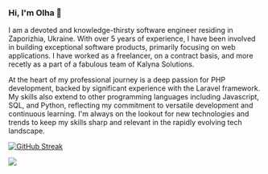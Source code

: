 ### Hi, I'm Olha 👋

I am a devoted and knowledge-thirsty software engineer residing in Zaporizhia, Ukraine. With over 5 years of experience, I have been involved in building exceptional software products, primarily focusing on web applications. I have worked as a freelancer, on a contract basis, and more recetly as a part of a fabulous team of Kalyna Solutions.

At the heart of my professional journey is a deep passion for PHP development, backed by significant experience with the Laravel framework. My skills also extend to other programming languages including Javascript, SQL, and Python, reflecting my commitment to versatile development and continuous learning. I'm always on the lookout for new technologies and trends to keep my skills sharp and relevant in the rapidly evolving tech landscape.

[![GitHub Streak](https://github-readme-streak-stats.herokuapp.com/?user=ofaws)](https://git.io/streak-stats)

![](https://github-profile-summary-cards.vercel.app/api/cards/profile-details?username=ofaws&theme=solarized_dark)

<!--
**ofaws/ofaws** is a ✨ _special_ ✨ repository because its `README.md` (this file) appears on your GitHub profile.

Here are some ideas to get you started:

- 🔭 I’m currently working on ...
- 🌱 I’m currently learning ...
- 👯 I’m looking to collaborate on ...
- 🤔 I’m looking for help with ...
- 💬 Ask me about ...
- 📫 How to reach me: ...
- 😄 Pronouns: ...
- ⚡ Fun fact: ...
-->
